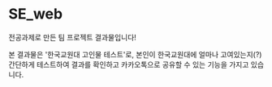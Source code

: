 # SE_web

전공과제로 만든 팀 프로젝트 결과물입니다!

본 결과물은 '한국교원대 고인물 테스트'로, 본인이 한국교원대에 얼마나 고여있는지(?) 간단하게 테스트하여 결과를 확인하고 카카오톡으로 공유할 수 있는 기능을 가지고 있습니다.
